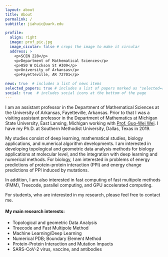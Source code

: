 ```yaml
---
layout: about
title: About
permalink: /
subtitle: jiahuic@uark.edu

profile:
  align: right
  image: prof_pic.jpg
  image_cicular: false # crops the image to make it circular
  address: >
    <p>SCEN 228</p>
    <p>Department of Mathematical Sciences</p>
    <p>850 W Dickson St #309</p>
    <p>University of Arkansas</p>
    <p>Fayetteville, AR 72701</p>

news: true  # includes a list of news items
selected_papers: true # includes a list of papers marked as "selected={true}"
social: true  # includes social icons at the bottom of the page
---
```


I am an assistant professor in the
Department of Mathematical Sciences at the University of Arkansas, Fayetteville, Arkansas.
Prior to that I was a visiting assistant professor in the 
Department of Mathematics at Michigan State University, East Lansing, Michigan
working with <a href="https://users.math.msu.edu/users/weig/">Prof. Guo-Wei Wei</a>. 
I have my Ph.D. at
Southern Methodist University, Dallas, Texas in 2019.
<!-- advised by <a href="https://www.smu.edu/Dedman/Academics/Departments/Math/People/Faculty/WeihuaGeng">Prof. Weihua Geng</a>. -->

<!-- My interests lie in finding the boundary that keeps mathematical beauty while doing machine learning. -->
My studies consist of deep learning, mathematical studies, biology applications, 
and numerical algorithm developments. 
I am interested in developing topological and geometric data analysis methods 
for biology applications at molecular level, 
and the integration with deep learning and numerical methods. 
For biology, I am interested in problems of energy predictions of 
protein-protein interaction (PPI) and energy change predictions of PPI induced by mutations.
<!-- One of its key applications is  -->
<!-- studying the SARS-CoV-2 Spike protein binding against ACE2 and antibodies. -->
<!-- Therefore,  -->
<!-- the infectivity of SARS-CoV-2 virus and  -->
<!-- the efficacy of antibody therapies and vaccine can be analyzed. -->
In addition, I am also interested in 
fast computing of fast multipole methods (FMM), Treecode, parallel computing, 
and GPU accelerated computing. 

For students, who are interested in my research, please feel free to contact me.

<!-- Before the current position at Michigan State University,  -->
<!-- I was a Ph.D. student at  -->
<!-- <a href="https://www.smu.edu/Dedman/Academics/Departments/Math/Graduate/Dissertations-New">Southern Methodist University</a> -->
<!-- advised by <a href="https://www.smu.edu/Dedman/Academics/Departments/Math/People/Faculty/WeihuaGeng">Prof. Weihua Geng</a> on my thesis -->
<!-- <a href="https://scholar.smu.edu/hum_sci_mathematics_etds/3/">Parallel multipole expansion algorithms and their biology applications</a>. -->
<!-- I studied the Poisson-Boltzmann equation and its boundary integral forms, -->
<!-- and applied boundary element methods accelerated with FMM and treecode method. -->
<!-- Moreover, I also studied the parallel computing of OpenMP and MPI in the implementation. -->

<!-- Currently, I put my efforts on developing mathematical methods of  -->
<!-- topology and geometry as data analysis for biology applications,  -->
<!-- and then use machine learning methods for biological property predictions. -->
<!-- I am also working on their applications to virus, such as SARS-CoV-2, influenza virus, etc. -->

#### My main research interests:

* Topological and geometric Data Analysis
* Treecode and Fast Multipole Method
* Machine Learning/Deep Learning
* Numerical PDB; Boundary Element Method
* Protein-Protein Interaction and Mutation Impacts
* SARS-CoV-2 virus, vaccine, and antibodies
<!-- * Differential Geometry -->
